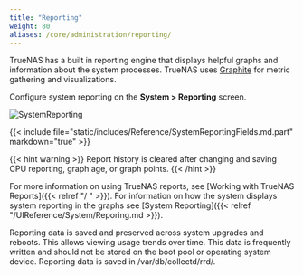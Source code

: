 ```yaml
---
title: "Reporting"
weight: 80
aliases: /core/administration/reporting/
---
```


TrueNAS has a built in reporting engine that displays helpful graphs and information about the system processes.
TrueNAS uses [Graphite](https://graphiteapp.org/ "Graphite Homepage") for metric gathering and visualizations.

Configure system reporting on the **System > Reporting** screen.

![SystemReporting](/images/CORE/12.0/SystemReporting.png "Reporting Options")

{{< include file="static/includes/Reference/SystemReportingFields.md.part" markdown="true" >}}

{{< hint warning >}}
Report history is cleared after changing and saving CPU reporting, graph age, or graph points.
{{< /hint >}}

For more information on using TrueNAS reports, see [Working with TrueNAS Reports]({{< relref "/ " >}}).
For information on how the system displays system reporting in the graphs see [System Reporting]({{< relref "/UIReference/System/Reporing.md >}}). 

Reporting data is saved and preserved across system upgrades and reboots.
This allows viewing usage trends over time.
This data is frequently written and should not be stored on the boot pool or operating system device.
Reporting data is saved in <file>/var/db/collectd/rrd/</file>.
